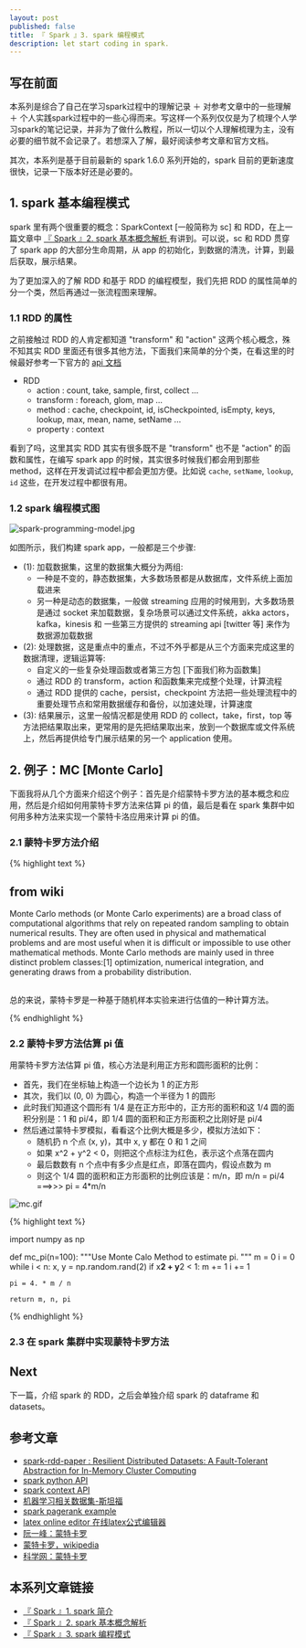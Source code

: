 ```yaml
---
layout: post
published: false
title: 『 Spark 』3. spark 编程模式
description: let start coding in spark.
---
```



## 写在前面

本系列是综合了自己在学习spark过程中的理解记录 ＋ 对参考文章中的一些理解 ＋ 个人实践spark过程中的一些心得而来。写这样一个系列仅仅是为了梳理个人学习spark的笔记记录，并非为了做什么教程，所以一切以个人理解梳理为主，没有必要的细节就不会记录了。若想深入了解，最好阅读参考文章和官方文档。

其次，本系列是基于目前最新的 spark 1.6.0 系列开始的，spark 目前的更新速度很快，记录一下版本好还是必要的。


## 1. spark 基本编程模式

spark 里有两个很重要的概念：SparkContext [一般简称为 sc] 和 RDD，在上一篇文章中 [『 Spark 』2. spark 基本概念解析 ](../spark-questions-concepts) 有讲到。可以说，sc 和 RDD 贯穿了 spark app 的大部分生命周期，从 app 的初始化，到数据的清洗，计算，到最后获取，展示结果。

为了更加深入的了解 RDD 和基于 RDD 的编程模型，我们先把 RDD 的属性简单的分一个类，然后再通过一张流程图来理解。

### 1.1 RDD 的属性

之前接触过 RDD 的人肯定都知道 "transform" 和 "action" 这两个核心概念，殊不知其实 RDD 里面还有很多其他方法，下面我们来简单的分个类，在看这里的时候最好参考一下官方的 [api 文档](http://spark.apache.org/docs/latest/api/python/pyspark.html#pyspark.RDD)

- RDD
    + action     : count, take, sample, first, collect  ...
    + transform  : foreach, glom, map ...
    + method     : cache, checkpoint, id, isCheckpointed, isEmpty, keys, lookup, max, mean, name, setName ...
    + property   : context

看到了吗，这里其实 RDD 其实有很多既不是 "transform" 也不是 "action" 的函数和属性，在编写 spark app 的时候，其实很多时候我们都会用到那些 method，这样在开发调试过程中都会更加方便。比如说 `cache`, `setName`, `lookup`, `id` 这些，在开发过程中都很有用。

### 1.2 spark 编程模式图

![spark-programming-model.jpg](../images/spark-programming-model.jpg)

如图所示，我们构建 spark app，一般都是三个步骤:

- (1): 加载数据集，这里的数据集大概分为两组:
    + 一种是不变的，静态数据集，大多数场景都是从数据库，文件系统上面加载进来
    + 另一种是动态的数据集，一般做 streaming 应用的时候用到，大多数场景是通过 socket 来加载数据，复杂场景可以通过文件系统，akka actors，kafka，kinesis 和 一些第三方提供的 streaming api [twitter 等] 来作为数据源加载数据
- (2): 处理数据，这是重点中的重点，不过不外乎都是从三个方面来完成这里的数据清理，逻辑运算等:
    + 自定义的一些复杂处理函数或者第三方包 [下面我们称为函数集]
    + 通过 RDD 的 transform，action 和函数集来完成整个处理，计算流程
    + 通过 RDD 提供的 cache，persist，checkpoint 方法把一些处理流程中的重要处理节点和常用数据缓存和备份，以加速处理，计算速度
- (3): 结果展示，这里一般情况都是使用 RDD 的 collect，take，first，top 等方法把结果取出来，更常用的是先把结果取出来，放到一个数据库或文件系统上，然后再提供给专门展示结果的另一个 application 使用。


## 2. 例子：MC [Monte Carlo]

下面我将从几个方面来介绍这个例子：首先是介绍蒙特卡罗方法的基本概念和应用，然后是介绍如何用蒙特卡罗方法来估算 pi 的值，最后是看在 spark 集群中如何用多种方法来实现一个蒙特卡洛应用来计算 pi 的值。

### 2.1 蒙特卡罗方法介绍

{% highlight text %}

## from wiki 
Monte Carlo methods (or Monte Carlo experiments) are a broad class of computational algorithms that 
rely on repeated random sampling to obtain numerical results. They are often used in physical and 
mathematical problems and are most useful when it is difficult or impossible to use other mathematical 
methods. Monte Carlo methods are mainly used in three distinct problem classes:[1] optimization, 
numerical integration, and generating draws from a probability distribution.

## 
总的来说，蒙特卡罗是一种基于随机样本实验来进行估值的一种计算方法。

{% endhighlight %}

### 2.2 蒙特卡罗方法估算 pi 值

用蒙特卡罗方法估算 pi 值，核心方法是利用正方形和圆形面积的比例：

- 首先，我们在坐标轴上构造一个边长为 1 的正方形
- 其次，我们以 (0, 0) 为圆心，构造一个半径为 1 的圆形
- 此时我们知道这个圆形有 1/4 是在正方形中的，正方形的面积和这 1/4 圆的面积分别是：1 和 pi/4，即 1/4 圆的面积和正方形面积之比刚好是 pi/4
- 然后通过蒙特卡罗模拟，看看这个比例大概是多少，模拟方法如下：
    + 随机扔 n 个点 (x, y)，其中 x, y 都在 0 和 1 之间
    + 如果 x^2 + y^2 < 0，则把这个点标注为红色，表示这个点落在圆内
    + 最后数数有 n 个点中有多少点是红点，即落在圆内，假设点数为 m
    + 则这个 1/4 圆的面积和正方形面积的比例应该是：m/n，即 m/n = pi/4 ===>>> pi = 4*m/n

![mc.gif](../images/mc.gif)

{% highlight text %}

import numpy as np

def mc_pi(n=100):
    """Use Monte Calo Method to estimate pi.
    """
    m = 0
    i = 0
    while i < n:
        x, y = np.random.rand(2)
        if x**2 + y**2 < 1:
            m += 1
        i += 1

    pi = 4. * m / n

    return m, n, pi

{% endhighlight %}


### 2.3 在 spark 集群中实现蒙特卡罗方法




## Next

下一篇，介绍 spark 的 RDD，之后会单独介绍 spark 的 dataframe 和 datasets。


## 参考文章

- [spark-rdd-paper : Resilient Distributed Datasets: A Fault-Tolerant Abstraction for
In-Memory Cluster Computing](../files/spark-rdd-paper.pdf)
- [spark python API](http://spark.apache.org/docs/latest/api/python/pyspark.html)
- [spark context API](http://spark.apache.org/docs/latest/api/python/pyspark.html#pyspark.SparkContext)
- [机器学习相关数据集-斯坦福](http://snap.stanford.edu/data/)
- [spark pagerank example](https://github.com/apache/spark/blob/master/examples/src/main/python/pagerank.py)
- [latex online editor 在线latex公式编辑器](http://latex.91maths.com/)
- [阮一峰：蒙特卡罗](http://www.ruanyifeng.com/blog/2015/07/monte-carlo-method.html)
- [蒙特卡罗，wikipedia](https://en.wikipedia.org/wiki/Monte_Carlo_method)
- [科学网：蒙特卡罗](http://blog.sciencenet.cn/blog-324394-292355.html)


## 本系列文章链接

- [『 Spark 』1. spark 简介 ](../introduction-to-spark)
- [『 Spark 』2. spark 基本概念解析 ](../spark-questions-concepts)
- [『 Spark 』3. spark 编程模式 ](../spark-programming-model)
